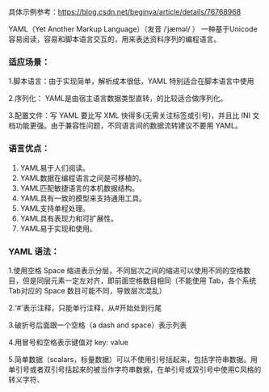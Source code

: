 具体示例参考：https://blog.csdn.net/beginya/article/details/76768968

YAML（Yet Another Markup Language）（发音 /ˈjæməl/ ）
 一种基于Unicode容易阅读，容易和脚本语言交互的，用来表达资料序列的编程语言。

### 适应场景：

1.脚本语言：由于实现简单，解析成本很低，YAML 特别适合在脚本语言中使用

2.序列化： YAML是由宿主语言数据类型直转，的比较适合做序列化。

3.配置文件：写 YAML 要比写 XML 快得多(无需关注标签或引号)，并且比 INI 文档功能更强。由于兼容性问题，不同语言间的数据流转建议不要用 YAML。

### 语言优点：

1. YAML易于人们阅读。
2. YAML数据在编程语言之间是可移植的。
3. YAML匹配敏捷语言的本机数据结构。
4. YAML具有一致的模型来支持通用工具。
5. YAML支持单程处理。
6. YAML具有表现力和可扩展性。
7. YAML易于实现和使用。

### YAML 语法：

1.使用空格 Space 缩进表示分层，不同层次之间的缩进可以使用不同的空格数目，但是同层元素一定左对齐，即前面空格数目相同（不能使用 Tab，各个系统 Tab对应的 Space 数目可能不同，导致层次混乱）

2.‘#’表示注释，只能单行注释，从#开始处到行尾

3.破折号后面跟一个空格（a dash and space）表示列表

4.用冒号和空格表示键值对 key: value

5.简单数据（scalars，标量数据）可以不使用引号括起来，包括字符串数据。用单引号或者双引号括起来的被当作字符串数据，在单引号或双引号中使用C风格的转义字符、



